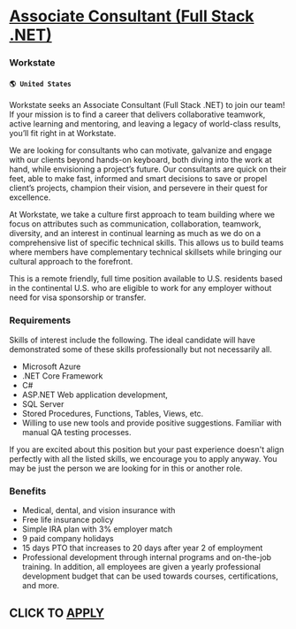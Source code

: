 # [Associate Consultant (Full Stack .NET)](https://www.remotewlb.com/apply/associate-consultant-full-stack-net)  
### Workstate  
#### `🌎 United States`  

Workstate seeks an Associate Consultant (Full Stack .NET) to join our team! If your mission is to find a career that delivers collaborative teamwork, active learning and mentoring, and leaving a legacy of world-class results, you’ll fit right in at Workstate.

We are looking for consultants who can motivate, galvanize and engage with our clients beyond hands-on keyboard, both diving into the work at hand, while envisioning a project’s future. Our consultants are quick on their feet, able to make fast, informed and smart decisions to save or propel client’s projects, champion their vision, and persevere in their quest for excellence.

At Workstate, we take a culture first approach to team building where we focus on attributes such as communication, collaboration, teamwork, diversity, and an interest in continual learning as much as we do on a comprehensive list of specific technical skills. This allows us to build teams where members have complementary technical skillsets while bringing our cultural approach to the forefront.

This is a remote friendly, full time position available to U.S. residents based in the continental U.S. who are eligible to work for any employer without need for visa sponsorship or transfer.

### Requirements

Skills of interest include the following. The ideal candidate will have demonstrated some of these skills professionally but not necessarily all.

  * Microsoft Azure
  * .NET Core Framework
  * C#
  * ASP.NET Web application development, 
  * SQL Server
  * Stored Procedures, Functions, Tables, Views, etc. 
  * Willing to use new tools and provide positive suggestions. Familiar with manual QA testing processes.

If you are excited about this position but your past experience doesn't align perfectly with all the listed skills, we encourage you to apply anyway. You may be just the person we are looking for in this or another role.

### Benefits

  * Medical, dental, and vision insurance with
  * Free life insurance policy
  * Simple IRA plan with 3% employer match
  * 9 paid company holidays
  * 15 days PTO that increases to 20 days after year 2 of employment
  * Professional development through internal programs and on-the-job training. In addition, all employees are given a yearly professional development budget that can be used towards courses, certifications, and more. 

  
## CLICK TO [APPLY](https://www.remotewlb.com/apply/associate-consultant-full-stack-net)

